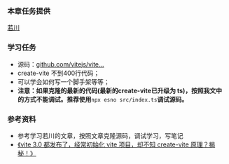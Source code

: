 ### 本章任务提供

[若川](https://juejin.cn/user/1415826704971918 "https://juejin.cn/user/1415826704971918")

### 学习任务

* 源码：[github.com/vitejs/vite…](https://link.juejin.cn?target=https%3A%2F%2Fgithub.com%2Fvitejs%2Fvite%2Fblob%2FHEAD%2Fpackages%2Fcreate-vite%2Findex.js "https://github.com/vitejs/vite/blob/HEAD/packages/create-vite/index.js")
* create-vite 不到400行代码；
* 可以学会如何写一个脚手架等等；
* **注意：如果克隆的最新的代码(最新的create-vite已升级为 ts)，按照我文中的方式不能调试。推荐使用**`npx esno src/index.ts`**调试源码。**

### 参考资料

* 参考学习若川的文章，按照文章克隆源码，调试学习，写笔记
* [《vite 3.0 都发布了，经常初始化 vite 项目，却不知 create-vite 原理？揭秘！》](https://juejin.cn/post/7125199469796130853 "https://juejin.cn/post/7125199469796130853")